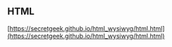 ## HTML

[https://secretgeek.github.io/html_wysiwyg/html.html](https://secretgeek.github.io/html_wysiwyg/html.html)
